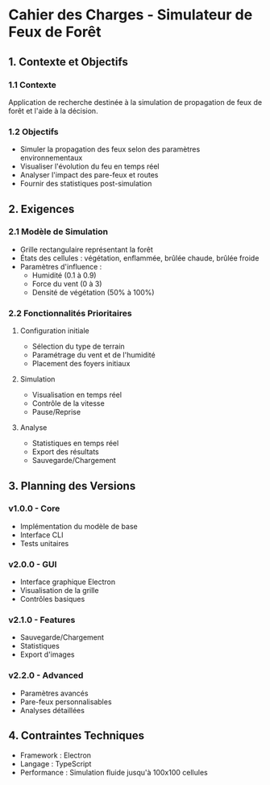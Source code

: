 # Cahier des Charges - Simulateur de Feux de Forêt

## 1. Contexte et Objectifs

### 1.1 Contexte
Application de recherche destinée à la simulation de propagation de feux de forêt et l'aide à la décision.

### 1.2 Objectifs
- Simuler la propagation des feux selon des paramètres environnementaux
- Visualiser l'évolution du feu en temps réel
- Analyser l'impact des pare-feux et routes
- Fournir des statistiques post-simulation

## 2. Exigences

### 2.1 Modèle de Simulation
- Grille rectangulaire représentant la forêt
- États des cellules : végétation, enflammée, brûlée chaude, brûlée froide
- Paramètres d'influence :
  - Humidité (0.1 à 0.9)
  - Force du vent (0 à 3)
  - Densité de végétation (50% à 100%)

### 2.2 Fonctionnalités Prioritaires
1. Configuration initiale
   - Sélection du type de terrain
   - Paramétrage du vent et de l'humidité
   - Placement des foyers initiaux

2. Simulation
   - Visualisation en temps réel
   - Contrôle de la vitesse
   - Pause/Reprise

3. Analyse
   - Statistiques en temps réel
   - Export des résultats
   - Sauvegarde/Chargement

## 3. Planning des Versions

### v1.0.0 - Core
- Implémentation du modèle de base
- Interface CLI
- Tests unitaires

### v2.0.0 - GUI
- Interface graphique Electron
- Visualisation de la grille
- Contrôles basiques

### v2.1.0 - Features
- Sauvegarde/Chargement
- Statistiques
- Export d'images

### v2.2.0 - Advanced
- Paramètres avancés
- Pare-feux personnalisables
- Analyses détaillées

## 4. Contraintes Techniques
- Framework : Electron
- Langage : TypeScript
- Performance : Simulation fluide jusqu'à 100x100 cellules
